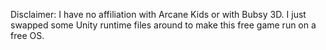 Disclaimer: I have no affiliation with Arcane Kids or with Bubsy 3D. I just swapped some Unity runtime files around to make this free game run on a free OS.

